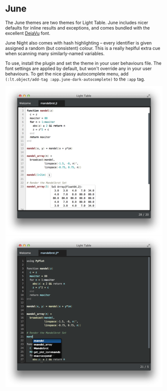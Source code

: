 June
====

The June themes are two themes for Light Table. June includes nicer defaults for inline results and exceptions, and comes bundled with the excellent [DejaVu](http://dejavu-fonts.org/wiki/Main_Page) font.

June Night also comes with hash highlighting – every identifier is given assigned a random (but consistent) colour. This is a really heplful extra cue when scanning many similarly-named variables.

To use, install the plugin and set the theme in your user behaviours file. The font settings are applied by default, but won't override any in your user behaviours. To get the nice glassy autocomplete menu, add `(:lt.object/add-tag :app.june-dark-autocomplete)` to the `:app` tag.

![June Day](screenshots/light.png)
![June Night](screenshots/dark.png)
